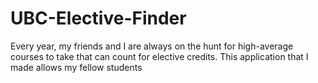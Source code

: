 # UBC-Elective-Finder

Every year, my friends and I are always on the hunt for high-average courses to take that can count for elective credits. This application that I made allows my fellow students 
